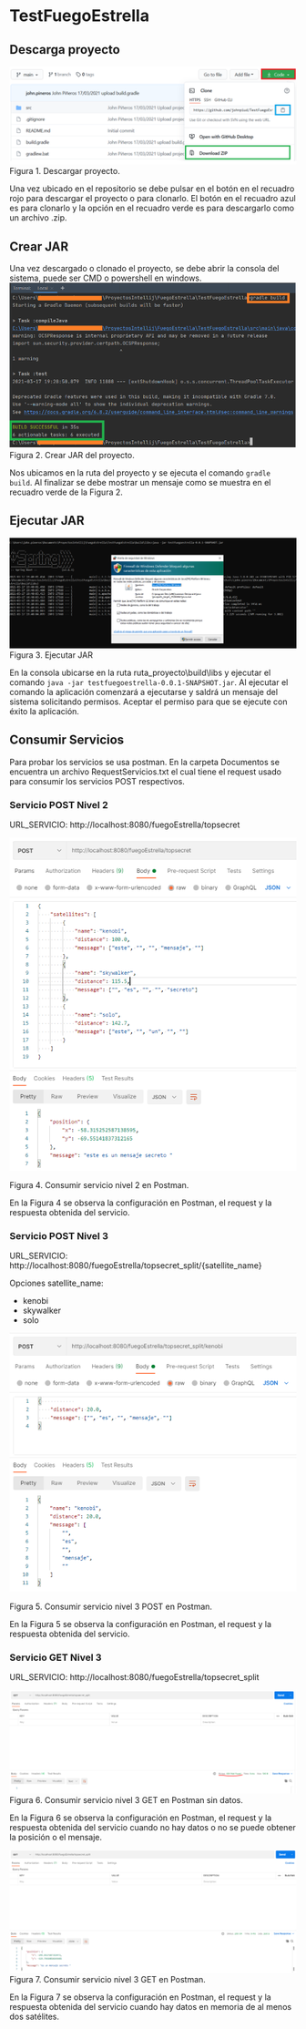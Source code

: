 # TestFuegoEstrella
## Descarga proyecto
![Con titulo](Documentos/Descargar.png "titulo")
Figura 1. Descargar proyecto.

Una vez ubicado en el repositorio se debe pulsar en el botón en el recuadro rojo para descargar el proyecto o para clonarlo.
El botón en el recuadro azul es para clonarlo y la opción en el recuadro verde es para descargarlo como un archivo .zip.

## Crear JAR
Una vez descargado o clonado el proyecto, se debe abrir la consola del sistema, puede ser CMD o powershell en windows.
![Con titulo](Documentos/EjecutarBuild.png "titulo")
Figura 2. Crear JAR del proyecto.

Nos ubicamos en la ruta del proyecto y se ejecuta el comando `gradle build`. Al finalizar se debe mostrar un mensaje como se muestra en el recuadro verde de la Figura 2.

## Ejecutar JAR
![Con titulo](Documentos/EjecutarJar.PNG "titulo")
Figura 3. Ejecutar JAR

En la consola ubicarse en la ruta ruta_proyecto\build\libs y ejecutar el comando `java -jar testfuegoestrella-0.0.1-SNAPSHOT.jar`. Al ejecutar el comando la aplicación comenzará a ejecutarse y saldrá un mensaje del sistema solicitando permisos. Aceptar el permiso para que se ejecute con éxito la aplicación.

## Consumir Servicios
Para probar los servicios se usa postman. En la carpeta Documentos se encuentra un archivo RequestServicios.txt el cual tiene el request usado para consumir los servicios POST respectivos.

### Servicio POST Nivel 2
URL_SERVICIO: http://localhost:8080/fuegoEstrella/topsecret

![Con titulo](Documentos/ConsumirServicioNivel2.PNG "titulo")

Figura 4. Consumir servicio nivel 2 en Postman.

En la Figura 4 se observa la configuración en Postman, el request y la respuesta obtenida del servicio.

### Servicio POST Nivel 3
URL_SERVICIO: http://localhost:8080/fuegoEstrella/topsecret_split/{satellite_name}

Opciones satellite_name:
- kenobi
- skywalker
- solo

![Con titulo](Documentos/ConsumirServicioNivel3Post.PNG "titulo")

Figura 5. Consumir servicio nivel 3 POST en Postman.

En la Figura 5 se observa la configuración en Postman, el request y la respuesta obtenida del servicio.

### Servicio GET Nivel 3
URL_SERVICIO: http://localhost:8080/fuegoEstrella/topsecret_split

![Con titulo](Documentos/ConsumirServicioNivel3Get1.PNG "titulo")
Figura 6. Consumir servicio nivel 3 GET en Postman sin datos.

En la Figura 6 se observa la configuración en Postman, el request y la respuesta obtenida del servicio cuando no hay datos o no se puede obtener la posición o el mensaje.

![Con titulo](Documentos/ConsumirServicioNivel3GetOk.PNG "titulo")
Figura 7. Consumir servicio nivel 3 GET en Postman.

En la Figura 7 se observa la configuración en Postman, el request y la respuesta obtenida del servicio cuando hay datos en memoria de al menos dos satélites.
 
